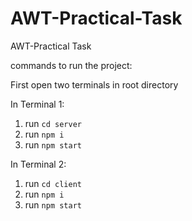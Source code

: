 # AWT-Practical-Task

AWT-Practical Task

commands to run the project:

First open two terminals in root directory

In Terminal 1:

1. run `cd server`
2. run `npm i`
3. run `npm start`

In Terminal 2:

1. run `cd client`
2. run `npm i`
3. run `npm start`
